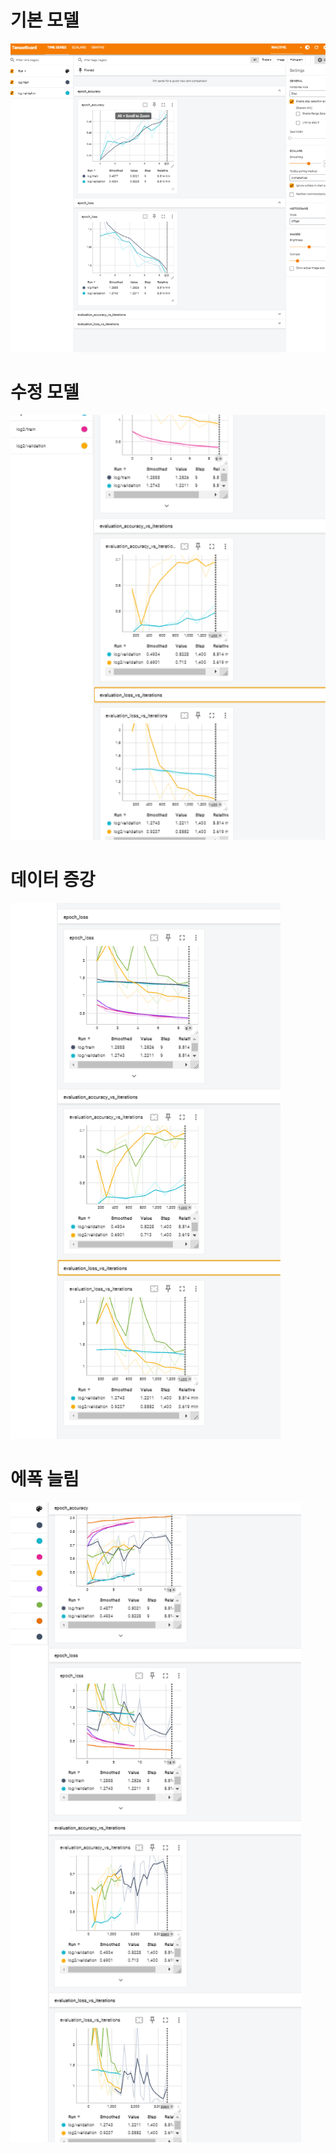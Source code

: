 

# 기본 모델
![기본 모델](1.png)  
# 수정 모델
![수정 모델](2.png)
# 데이터 증강
![데이터 증강](3.png)
# 에폭 늘림
![에폭 늘림](4.png)

